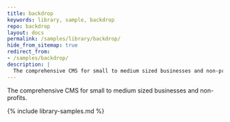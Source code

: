 ```yaml
---
title: backdrop
keywords: library, sample, backdrop
repo: backdrop
layout: docs
permalink: /samples/library/backdrop/
hide_from_sitemap: true
redirect_from:
- /samples/backdrop/
description: |
  The comprehensive CMS for small to medium sized businesses and non-profits.
---
```


The comprehensive CMS for small to medium sized businesses and non-profits.


{% include library-samples.md %}
